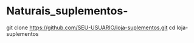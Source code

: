 # Naturais_suplementos-
git clone https://github.com/SEU-USUARIO/loja-suplementos.git
cd loja-suplementos